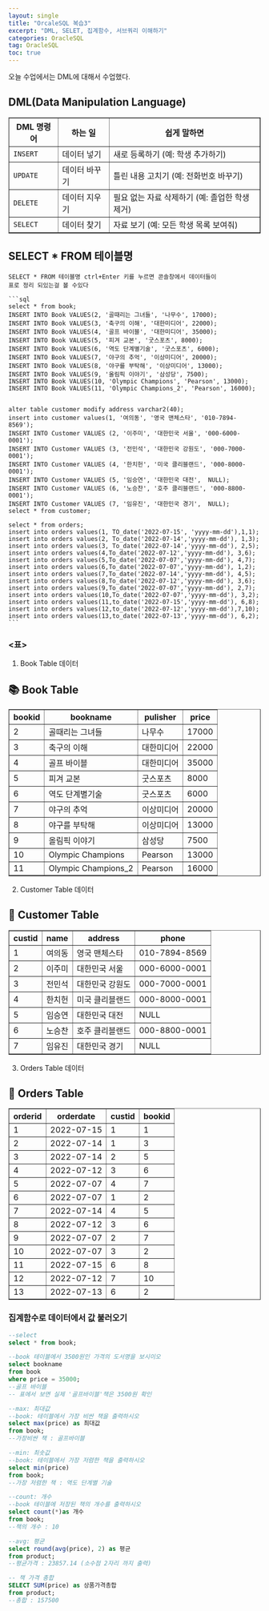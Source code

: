 ```yaml
---
layout: single
title: "OrcaleSQL 복습3"
excerpt: "DML, SELET, 집계함수, 서브쿼리 이해하기"
categories: OracleSQL
tag: OracleSQL
toc: true
---
```


오늘 수업에서는 DML에 대해서 수업했다.

## DML(Data Manipulation Language)
<table border="1">
  <thead>
    <tr>
      <th>DML 명령어</th>
      <th>하는 일</th>
      <th>쉽게 말하면</th>
    </tr>
  </thead>
  <tbody>
    <tr>
      <td><code>INSERT</code></td>
      <td>데이터 넣기</td>
      <td>새로 등록하기 (예: 학생 추가하기)</td>
    </tr>
    <tr>
      <td><code>UPDATE</code></td>
      <td>데이터 바꾸기</td>
      <td>틀린 내용 고치기 (예: 전화번호 바꾸기)</td>
    </tr>
    <tr>
      <td><code>DELETE</code></td>
      <td>데이터 지우기</td>
      <td>필요 없는 자료 삭제하기 (예: 졸업한 학생 제거)</td>
    </tr>
    <tr>
      <td><code>SELECT</code></td>
      <td>데이터 찾기</td>
      <td>자료 보기 (예: 모든 학생 목록 보여줘)</td>
    </tr>
  </tbody>
</table>

## SELECT * FROM 테이블명

    SELECT * FROM 테이블명 ctrl+Enter 키를 누르면 콘솔창에서 데이터들이 
    표로 정리 되있는걸 볼 수있다

    ```sql
    select * from book;
    INSERT INTO Book VALUES(2, '골때리는 그녀들', '나무수', 17000);
    INSERT INTO Book VALUES(3, '축구의 이해', '대한미디어', 22000);
    INSERT INTO Book VALUES(4, '골프 바이블', '대한미디어', 35000);
    INSERT INTO Book VALUES(5, '피겨 교본', '굿스포츠', 8000);
    INSERT INTO Book VALUES(6, '역도 단계별기술', '굿스포츠', 6000);
    INSERT INTO Book VALUES(7, '야구의 추억', '이상미디어', 20000);
    INSERT INTO Book VALUES(8, '야구를 부탁해', '이상미디어', 13000);
    INSERT INTO Book VALUES(9, '올림픽 이야기', '삼성당', 7500); 
    INSERT INTO Book VALUES(10, 'Olympic Champions', 'Pearson', 13000);
    INSERT INTO Book VALUES(11, 'Olympic Champions_2', 'Pearson', 16000);


    alter table customer modify address varchar2(40);
    insert into customer values(1, '여의동', '영국 맨체스타', '010-7894-8569');
    INSERT INTO Customer VALUES (2, '이주미', '대한민국 서울', '000-6000-0001');  
    INSERT INTO Customer VALUES (3, '전민석', '대한민국 강원도', '000-7000-0001');
    INSERT INTO Customer VALUES (4, '한치헌', '미국 클리블랜드', '000-8000-0001');
    INSERT INTO Customer VALUES (5, '임승연', '대한민국 대전',  NULL);
    INSERT INTO Customer VALUES (6, '노승찬', '호주 클리블랜드', '000-8800-0001');
    INSERT INTO Customer VALUES (7, '임유진', '대한민국 경기',  NULL);
    select * from customer;

    select * from orders;
    insert into orders values(1, TO_date('2022-07-15', 'yyyy-mm-dd'),1,1);
    insert into orders values(2, To_date('2022-07-14','yyyy-mm-dd'), 1,3);
    insert into orders values(3, To_date('2022-07-14','yyyy-mm-dd'), 2,5);
    insert into orders values(4,To_date('2022-07-12','yyyy-mm-dd'), 3,6);
    insert into orders values(5,To_date('2022-07-07','yyyy-mm-dd'), 4,7);
    insert into orders values(6,To_date('2022-07-07','yyyy-mm-dd'), 1,2);
    insert into orders values(7,To_date('2022-07-14','yyyy-mm-dd'), 4,5);
    insert into orders values(8,To_date('2022-07-12','yyyy-mm-dd'), 3,6);
    insert into orders values(9,To_date('2022-07-07','yyyy-mm-dd'), 2,7);
    insert into orders values(10,To_date('2022-07-07','yyyy-mm-dd'), 3,2);
    insert into orders values(11,to_date('2022-07-15','yyyy-mm-dd'), 6,8);
    insert into orders values(12,to_date('2022-07-12','yyyy-mm-dd'),7,10);
    insert into orders values(13,to_date('2022-07-13','yyyy-mm-dd'), 6,2);
    ```

### <표>
1. Book Table 데이터
<h2>📚 Book Table</h2>
<table border="1">
  <thead>
    <tr>
      <th>bookid</th>
      <th>bookname</th>
      <th>pulisher</th>
      <th>price</th>
    </tr>
  </thead>
  <tbody>
    <tr><td>2</td><td>골때리는 그녀들</td><td>나무수</td><td>17000</td></tr>
    <tr><td>3</td><td>축구의 이해</td><td>대한미디어</td><td>22000</td></tr>
    <tr><td>4</td><td>골프 바이블</td><td>대한미디어</td><td>35000</td></tr>
    <tr><td>5</td><td>피겨 교본</td><td>굿스포츠</td><td>8000</td></tr>
    <tr><td>6</td><td>역도 단계별기술</td><td>굿스포츠</td><td>6000</td></tr>
    <tr><td>7</td><td>야구의 추억</td><td>이상미디어</td><td>20000</td></tr>
    <tr><td>8</td><td>야구를 부탁해</td><td>이상미디어</td><td>13000</td></tr>
    <tr><td>9</td><td>올림픽 이야기</td><td>삼성당</td><td>7500</td></tr>
    <tr><td>10</td><td>Olympic Champions</td><td>Pearson</td><td>13000</td></tr>
    <tr><td>11</td><td>Olympic Champions_2</td><td>Pearson</td><td>16000</td></tr>
  </tbody>
</table>

2. Customer Table 데이터
<h2>👤 Customer Table</h2>
<table border="1">
  <thead>
    <tr>
      <th>custid</th>
      <th>name</th>
      <th>address</th>
      <th>phone</th>
    </tr>
  </thead>
  <tbody>
    <tr><td>1</td><td>여의동</td><td>영국 맨체스타</td><td>010-7894-8569</td></tr>
    <tr><td>2</td><td>이주미</td><td>대한민국 서울</td><td>000-6000-0001</td></tr>
    <tr><td>3</td><td>전민석</td><td>대한민국 강원도</td><td>000-7000-0001</td></tr>
    <tr><td>4</td><td>한치헌</td><td>미국 클리블랜드</td><td>000-8000-0001</td></tr>
    <tr><td>5</td><td>임승연</td><td>대한민국 대전</td><td>NULL</td></tr>
    <tr><td>6</td><td>노승찬</td><td>호주 클리블랜드</td><td>000-8800-0001</td></tr>
    <tr><td>7</td><td>임유진</td><td>대한민국 경기</td><td>NULL</td></tr>
  </tbody>
</table>


3. Orders Table 데이터
<h2>🧾 Orders Table</h2>
<table border="1">
  <thead>
    <tr>
      <th>orderid</th>
      <th>orderdate</th>
      <th>custid</th>
      <th>bookid</th>
    </tr>
  </thead>
  <tbody>
    <tr><td>1</td><td>2022-07-15</td><td>1</td><td>1</td></tr>
    <tr><td>2</td><td>2022-07-14</td><td>1</td><td>3</td></tr>
    <tr><td>3</td><td>2022-07-14</td><td>2</td><td>5</td></tr>
    <tr><td>4</td><td>2022-07-12</td><td>3</td><td>6</td></tr>
    <tr><td>5</td><td>2022-07-07</td><td>4</td><td>7</td></tr>
    <tr><td>6</td><td>2022-07-07</td><td>1</td><td>2</td></tr>
    <tr><td>7</td><td>2022-07-14</td><td>4</td><td>5</td></tr>
    <tr><td>8</td><td>2022-07-12</td><td>3</td><td>6</td></tr>
    <tr><td>9</td><td>2022-07-07</td><td>2</td><td>7</td></tr>
    <tr><td>10</td><td>2022-07-07</td><td>3</td><td>2</td></tr>
    <tr><td>11</td><td>2022-07-15</td><td>6</td><td>8</td></tr>
    <tr><td>12</td><td>2022-07-12</td><td>7</td><td>10</td></tr>
    <tr><td>13</td><td>2022-07-13</td><td>6</td><td>2</td></tr>
  </tbody>
</table>

### 집계함수로 데이터에서 값 불러오기

```sql
--select
select * from book;

--book 테이블에서 3500원인 가격의 도서명을 보시이오
select bookname
from book
where price = 35000;
--골프 바이블
-- 표에서 보면 실제 '골프바이블'책은 3500원 확인

--max: 최대값
--book: 테이블에서 가장 비싼 책을 출력하시오
select max(price) as 최대값
from book;
--가장비싼 책 : 골프바이블

--min: 최솟값
--book: 테이블에서 가장 저렴한 책을 출력하시오
select min(price)
from book;
--가장 저렴한 책 : 역도 단계별 기술

--count: 개수
--book 테이블에 저장된 책의 개수를 출력하시오
select count(*)as 개수
from book;
--책의 개수 : 10

--avg: 평균
select round(avg(price), 2) as 평균
from product;
--평균가격 : 23857.14 (소수점 2자리 까지 출력)

-- 책 가격 총합
SELECT SUM(price) as 상품가격총합
from product;
--총합 : 157500
```


